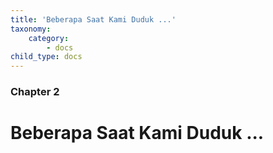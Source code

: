 ```yaml
---
title: 'Beberapa Saat Kami Duduk ...'
taxonomy:
    category:
        - docs
child_type: docs
---
```


### Chapter 2

#  Beberapa Saat Kami Duduk ...


